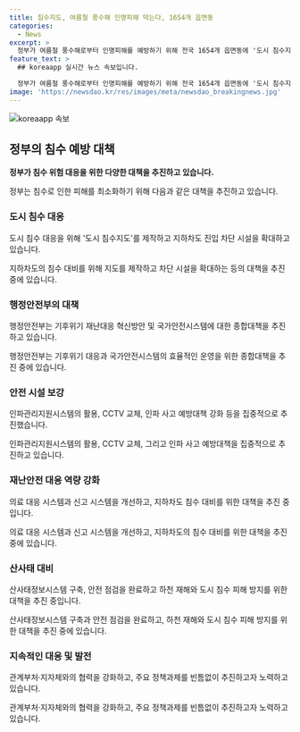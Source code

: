 ```yaml
---
title: 침수지도, 여름철 풍수해 인명피해 막는다, 1654개 읍면동
categories:
  - News
excerpt: >
  정부가 여름철 풍수해로부터 인명피해를 예방하기 위해 전국 1654개 읍면동에 '도시 침수지도' 제작 및 지하차도 진입 차단시설 설치 대상 확대하고, 기후위기 재난 대응 혁신방안을 논의하고 있다. 또한, 침수위험 대응을 위해 침수 대비 통제기준 신설, 119구급 스마트시스템 확대 등을 추진하고 있으며, 안전 환경 조성을 위한 다양한 대책을 마련했다. 이에 대한 상반기 추진성과 및 하반기 조치계획을 점검하고, 월 1회 점검 회의를 통해 관련 부처와 협력하여 安전 사각지대를 발굴하는 등 국민의 생명 보호를 최우선 가치로 삼고 있다.
feature_text: >
  ## koreaapp 실시간 뉴스 속보입니다.

  정부가 여름철 풍수해로부터 인명피해를 예방하기 위해 전국 1654개 읍면동에 '도시 침수지도' 제작 및 지하차도 진입 차단시설 설치 대상 확대하고, 기후위기 재난 대응 혁신방안을 논의하고 있다. 또한, 침수위험 대응을 위해 침수 대비 통제기준 신설, 119구급 스마트시스템 확대 등을 추진하고 있으며, 안전 환경 조성을 위한 다양한 대책을 마련했다. 이에 대한 상반기 추진성과 및 하반기 조치계획을 점검하고, 월 1회 점검 회의를 통해 관련 부처와 협력하여 安전 사각지대를 발굴하는 등 국민의 생명 보호를 최우선 가치로 삼고 있다.
image: 'https://newsdao.kr/res/images/meta/newsdao_breakingnews.jpg'
---
```


<p><img src="https://newsdao.kr/res/images/meta/newsdao_breakingnews.jpg" alt="koreaapp 속보" /></p>

<h2 data-ke-size="size26">정부의 침수 예방 대책</h2>

<p data-ke-size="size16"><b>정부가 침수 위험 대응을 위한 다양한 대책을 추진하고 있습니다.</b></p>

<p>정부는 침수로 인한 피해를 최소화하기 위해 다음과 같은 대책을 추진하고 있습니다.</p>

<h3 data-ke-size="size24">도시 침수 대응</h3>

<p data-ke-size="size16">도시 침수 대응을 위해 '도시 침수지도'를 제작하고 지하차도 진입 차단 시설을 확대하고 있습니다.</p>

<p>지하차도의 침수 대비를 위해 지도를 제작하고 차단 시설을 확대하는 등의 대책을 추진 중에 있습니다.</p>

<h3 data-ke-size="size24">행정안전부의 대책</h3>

<p data-ke-size="size16">행정안전부는 기후위기 재난대응 혁신방안 및 국가안전시스템에 대한 종합대책을 추진하고 있습니다.</p>

<p>행정안전부는 기후위기 대응과 국가안전시스템의 효율적인 운영을 위한 종합대책을 추진 중에 있습니다.</p>

<h3 data-ke-size="size24">안전 시설 보강</h3>

<p data-ke-size="size16">인파관리지원시스템의 활용, CCTV 교체, 인파 사고 예방대책 강화 등을 집중적으로 추진했습니다.</p>

<p>인파관리지원시스템의 활용, CCTV 교체, 그리고 인파 사고 예방대책을 집중적으로 추진하고 있습니다.</p>

<h3 data-ke-size="size24">재난안전 대응 역량 강화</h3>

<p data-ke-size="size16">의료 대응 시스템과 신고 시스템을 개선하고, 지하차도 침수 대비를 위한 대책을 추진 중입니다.</p>

<p>의료 대응 시스템과 신고 시스템을 개선하고, 지하차도의 침수 대비를 위한 대책을 추진 중에 있습니다.</p>

<h3 data-ke-size="size24">산사태 대비</h3>

<p data-ke-size="size16">산사태정보시스템 구축, 안전 점검을 완료하고 하천 재해와 도시 침수 피해 방지를 위한 대책을 추진 중입니다.</p>

<p>산사태정보시스템 구축과 안전 점검을 완료하고, 하천 재해와 도시 침수 피해 방지를 위한 대책을 추진 중에 있습니다.</p>

<h3 data-ke-size="size24">지속적인 대응 및 발전</h3>

<p data-ke-size="size16">관계부처·지자체와의 협력을 강화하고, 주요 정책과제를 빈틈없이 추진하고자 노력하고 있습니다.</p>

<p>관계부처·지자체와의 협력을 강화하고, 주요 정책과제를 빈틈없이 추진하고자 노력하고 있습니다.</p>

